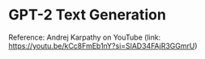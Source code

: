 # GPT-2 Text Generation

Reference: Andrej Karpathy on YouTube (link: https://youtu.be/kCc8FmEb1nY?si=SlAD34FAjR3GGmrU)